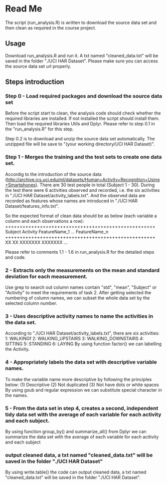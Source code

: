 # Read Me
The script (run_analysis.R) is written to download the source data set and then clean as required in the course project.

## Usage
Download run_analysis.R and run it. A txt named "cleaned_data.txt" will be saved in the folder "./UCI HAR Dataset". Please make sure you can access the source data set url properly.

## Steps introduction

### Step 0 - Load required packages and download the source data set
Before the script start to clean, the analysis code should check whether the required libraries are installed. If not installed the script should install them. Then load the required libraries Utils and Dplyr. Please refer to step 0.1 in the "run_analysis.R" for this step.

Step 0.2 is to download and unzip the source data set automatically. The unzipped file will be save to "(your working directory/UCI HAR Dataset)".

### Step 1 - Merges the training and the test sets to create one data set.

Accordig to the introduction of the source data (http://archive.ics.uci.edu/ml/datasets/Human+Activity+Recognition+Using+Smartphones). There are 30 test people in total (Subject 1 - 30). During the test there were 6 activities observed and recorded, i.e. the six activities in "./UCI HAR Dataset/activity_labels.txt". And the observed data are recorded as features whose names are introduced in "./UCI HAR Dataset/features_info.txt".

So the expected format of clean data should be as below (each variable a column and each observations a row):
  ++++++++++++++++++++++++++++++++++++++++++++++++++++
  Subject	Activity	FeatureName_1	...	FeatureName_n
++++++++++++++++++++++++++++++++++++++++++++++++++++
  XX       	XX       	XXXXXXX           		XXXXXXX
...

Please refer to comments 1.1 - 1.6 in run_analysis.R for the detailed steps and code.

### 2 - Extracts only the measurements on the mean and standard deviation for each measurement.
Use grep to search out column names contain "std", "mean", "Subject" or "Activity" to meet the requirements of task 2.
After getting selected the numbering of column names, we can subset the whole data set by the selected column number.

### 3 - Uses descriptive activity names to name the activities in the data set.
According to "./UCI HAR Dataset/activity_labels.txt", there are six activities:
  1: WALKINGf
2: WALKING_UPSTAIRS
3: WALKING_DOWNSTAIRS
4: SITTING
5: STANDING
6: LAYING
By using function factor() we can labelling the Activity.

### 4 - Appropriately labels the data set with descriptive variable names.
To make the variable name more descriptive by following the principles below:
  (1) Descriptive
(2) Not duplicated
(3) Not have dots or white spaces
By using gsub and regular expression we can substitute special character in the names.

### 5 - From the data set in step 4, creates a second, independent tidy data set with the average of each variable for each activity and each subject.
By using function group_by() and summarize_all() from Dplyr we can summarize the data set with the average of each variable for each acitivity and each subject
### output cleaned data, a txt named "cleaned_data.txt" will be saved in the folder "./UCI HAR Dataset"
By using write.table() the code can output cleaned data, a txt named "cleaned_data.txt" will be saved in the folder "./UCI HAR Dataset".